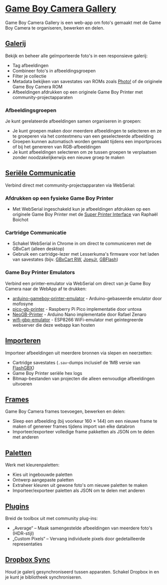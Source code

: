 # [Game Boy Camera Gallery](https://github.com/HerrZatacke/gb-printer-web)

Game Boy Camera Gallery is een web-app om foto's gemaakt met de Game Boy Camera te organiseren, bewerken en delen.

## [Galerij](/gallery)
Bekijk en beheer alle geïmporteerde foto's in een responsieve galerij:
- Tag afbeeldingen
- Combineer foto's in afbeeldingsgroepen
- Filter je collectie
- Metadata bekijken van savestates van ROMs zoals [Photo!](https://github.com/untoxa/gb-photo) of de originele Game Boy Camera ROM
- Afbeeldingen afdrukken op een originele Game Boy Printer met community-projectapparaten

### Afbeeldingsgroepen
Je kunt gerelateerde afbeeldingen samen organiseren in groepen:
- Je kunt groepen maken door meerdere afbeeldingen te selecteren en ze te groeperen via het contextmenu van een geselecteerde afbeelding
- Groepen kunnen automatisch worden gemaakt tijdens een importproces of bij het genereren van RGB-afbeeldingen
- Je kunt afbeeldingen selecteren om ze tussen groepen te verplaatsen zonder noodzakelijkerwijs een nieuwe groep te maken

## [Seriële Communicatie](/webusb)
Verbind direct met community-projectapparaten via WebSerial:

### Afdrukken op een fysieke Game Boy Printer
- Met WebSerial ingeschakeld kun je afbeeldingen afdrukken op een originele Game Boy Printer met de [Super Printer Interface](https://github.com/Raphael-Boichot/Yet-another-PC-to-Game-Boy-Printer-interface/) van Raphaël Boichot

### Cartridge Communicatie
- Schakel WebSerial in Chrome in om direct te communiceren met de GBxCart (alleen desktop)
- Gebruik een cartridge-lezer met Lesserkuma's firmware voor het laden van savestates (bijv. [GBxCart RW](https://www.gbxcart.com/), [JoeyJr](https://bennvenn.myshopify.com/products/usb-gb-c-cart-dumper-the-joey-jr), [GBFlash](https://github.com/simonkwng/GBFlash))

### Game Boy Printer Emulators
Verbind een printer-emulator via WebSerial om direct van je Game Boy Camera naar de WebApp af te drukken:
- [arduino-gameboy-printer-emulator](https://github.com/mofosyne/arduino-gameboy-printer-emulator) - Arduino-gebaseerde emulator door mofosyne
- [pico-gb-printer](https://github.com/untoxa/pico-gb-printer/) - Raspberry Pi Pico implementatie door untoxa
- [NeoGB-Printer](https://github.com/zenaror/NeoGB-Printer) - Arduino Nano implementatie door Rafael Zenaro
- [wifi-gbp-emulator](https://github.com/HerrZatacke/wifi-gbp-emulator) - ESP8266 WiFi-emulator met geïntegreerde webserver die deze webapp kan hosten

## [Importeren](/import)
Importeer afbeeldingen uit meerdere bronnen via slepen en neerzetten:
- Cartridge savestates (`.sav`-dumps inclusief de 1MB versie van [FlashGBX](https://github.com/lesserkuma/FlashGBX))
- Game Boy Printer seriële hex logs
- Bitmap-bestanden van projecten die alleen eenvoudige afbeeldingen uitvoeren

## [Frames](/frames)
Game Boy Camera frames toevoegen, bewerken en delen:
- Sleep een afbeelding (bij voorkeur 160 × 144) om een nieuwe frame te maken of genereer frames tijdens import van elke databron
- Importeer/exporteer volledige frame pakketten als JSON om te delen met anderen

## [Paletten](/palettes)
Werk met kleurenpaletten:
- Kies uit ingebouwde paletten
- Ontwerp aangepaste paletten
- Extraheer kleuren uit gewone foto's om nieuwe paletten te maken
- Importeer/exporteer paletten als JSON om te delen met anderen

## [Plugins](/settings/plugins)
Breid de toolbox uit met community plug-ins:
- „Average“ – Maak samengestelde afbeeldingen van meerdere foto's (HDR-stijl)
- „Custom Pixels“ – Vervang individuele pixels door gedetailleerde representaties

## [Dropbox Sync](/settings/dropbox)
Houd je galerij gesynchroniseerd tussen apparaten. Schakel Dropbox in en je kunt je bibliotheek synchroniseren.
